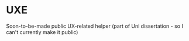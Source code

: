 # UXE
Soon-to-be-made public UX-related helper (part of Uni dissertation - so I can't currently make it public)
